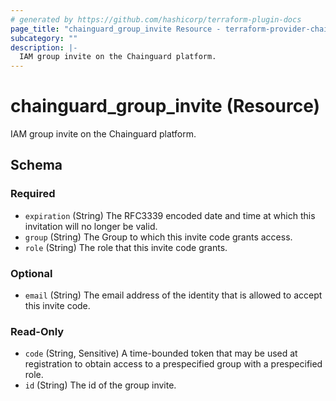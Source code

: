 ```yaml
---
# generated by https://github.com/hashicorp/terraform-plugin-docs
page_title: "chainguard_group_invite Resource - terraform-provider-chainguard"
subcategory: ""
description: |-
  IAM group invite on the Chainguard platform.
---
```


# chainguard_group_invite (Resource)

IAM group invite on the Chainguard platform.



<!-- schema generated by tfplugindocs -->
## Schema

### Required

- `expiration` (String) The RFC3339 encoded date and time at which this invitation will no longer be valid.
- `group` (String) The Group to which this invite code grants access.
- `role` (String) The role that this invite code grants.

### Optional

- `email` (String) The email address of the identity that is allowed to accept this invite code.

### Read-Only

- `code` (String, Sensitive) A time-bounded token that may be used at registration to obtain access to a prespecified group with a prespecified role.
- `id` (String) The id of the group invite.
